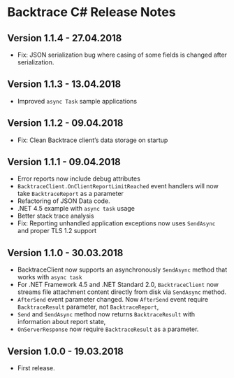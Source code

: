 ﻿# Backtrace C# Release Notes

## Version 1.1.4 - 27.04.2018
- Fix: JSON serialization bug where casing of some fields is changed after serialization.

## Version 1.1.3 - 13.04.2018
- Improved `async Task` sample applications

## Version 1.1.2 - 09.04.2018
- Fix: Clean Backtrace client’s data storage on startup

## Version 1.1.1 - 09.04.2018
- Error reports now include debug attributes
- `BacktraceClient.OnClientReportLimitReached` event handlers will now take `BacktraceReport` as a parameter
- Refactoring of JSON Data code.
- .NET 4.5 example with `async task` usage
- Better stack trace analysis
- Fix: Reporting unhandled application exceptions now uses `SendAsync` and proper TLS 1.2 support


## Version 1.1.0 - 30.03.2018
- BacktraceClient now supports an asynchronously `SendAsync` method that works with `async task`
- For .NET Framework 4.5 and .NET Standard 2.0, `BacktraceClient` now streams file attachment content directly from disk via `SendAsync` method.
- `AfterSend` event parameter changed. Now `AfterSend` event require `BacktraceResult` parameter, not `BacktraceReport`,
- `Send` and `SendAsync` method now returns `BacktraceResult` with information about report state,
- `OnServerResponse` now require `BacktraceResult` as a parameter. 

## Version 1.0.0 - 19.03.2018
- First release.
